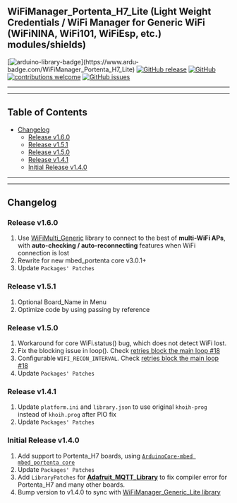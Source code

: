 ## WiFiManager_Portenta_H7_Lite (Light Weight Credentials / WiFi Manager for Generic WiFi (WiFiNINA, WiFi101, WiFiEsp, etc.)  modules/shields)

[![arduino-library-badge](https://www.ardu-badge.com/badge/WiFiManager_Portenta_H7_Lite.svg?)](https://www.ardu-badge.com/WiFiManager_Portenta_H7_Lite)
[![GitHub release](https://img.shields.io/github/release/khoih-prog/WiFiManager_Portenta_H7_Lite.svg)](https://github.com/khoih-prog/WiFiManager_Portenta_H7_Lite/releases)
[![GitHub](https://img.shields.io/github/license/mashape/apistatus.svg)](https://github.com/khoih-prog/WiFiManager_Portenta_H7_Lite/blob/main/LICENSE)
[![contributions welcome](https://img.shields.io/badge/contributions-welcome-brightgreen.svg?style=flat)](#Contributing)
[![GitHub issues](https://img.shields.io/github/issues/khoih-prog/WiFiManager_Portenta_H7_Lite.svg)](http://github.com/khoih-prog/WiFiManager_Portenta_H7_Lite/issues)

---
---

## Table of Contents

* [Changelog](#changelog)
  * [Release v1.6.0](#release-v160)
  * [Release v1.5.1](#release-v151)
  * [Release v1.5.0](#release-v150)
  * [Release v1.4.1](#release-v141)
  * [Initial Release v1.4.0](#initial-release-v140)

---
---

## Changelog

### Release v1.6.0

1. Use [WiFiMulti_Generic](https://github.com/khoih-prog/WiFiMulti_Generic) library to connect to the best of **multi-WiFi APs**, with **auto-checking / auto-reconnecting** features when WiFi connection is lost
2. Rewrite for new mbed_portenta core v3.0.1+
3. Update `Packages' Patches`

### Release v1.5.1

1. Optional Board_Name in Menu
2. Optimize code by using passing by reference

### Release v1.5.0

1. Workaround for core WiFi.status() bug, which does not detect WiFi lost.
2. Fix the blocking issue in loop(). Check [retries block the main loop #18](https://github.com/khoih-prog/WiFiManager_NINA_Lite/issues/18)
3. Configurable `WIFI_RECON_INTERVAL`. Check [retries block the main loop #18](https://github.com/khoih-prog/WiFiManager_NINA_Lite/issues/18#issuecomment-1006197561)
4. Update `Packages' Patches`


### Release v1.4.1

1. Update `platform.ini` and `library.json` to use original `khoih-prog` instead of `khoih.prog` after PIO fix
2. Update `Packages' Patches`

### Initial Release v1.4.0

1. Add support to Portenta_H7 boards, using [`ArduinoCore-mbed mbed_portenta core`](https://github.com/arduino/ArduinoCore-mbed)
2. Update `Packages' Patches`
3. Add `LibraryPatches` for [**Adafruit_MQTT_Library**](https://github.com/adafruit/Adafruit_MQTT_Library) to fix compiler error for Portenta_H7 and many other boards.
4. Bump version to v1.4.0 to sync with [WiFiManager_Generic_Lite library](https://github.com/khoih-prog/WiFiManager_Generic_Lite)


